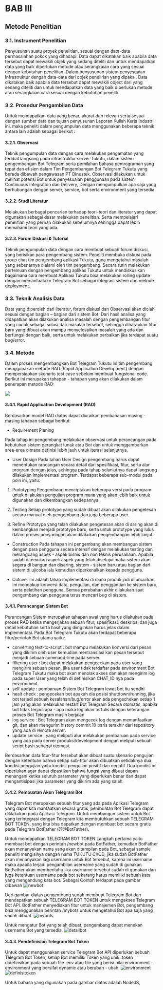 # BAB III
## Metode Penelitian
### 3.1. Instrument Penelitian
Penyusunan suatu proyek penelitian, sesuai dengan data-data permasalahan pokok yang dihadapi. Data dapat dikatakan baik apabila data tersebut dapat mewakili objek yang sedang diteliti dan untuk mendapatkan data yang baik diperlukan metode atau serangkaian cara yang sesuai dengan kebutuhan penelitian. Dalam penyusunan sistem penyesuaian infrastruktur dengan data-data dari objek penelirian yang dipakai. Data dikatakan baik apabila data tersebut dapat mewakili object dari yang sedang diteliti dan untuk mendapatkan data yang baik diperlukan metode atau serangkaian cara sesuai dengan kebutuhan peneliti.

### 3.2. Prosedur Pengambilan Data
Untuk mendapatkan data yang benar, akurat dan relevan serta sesuai dengan sumber data dan tujuan penyusunan Laporan Kuliah Kerja Industri ini, maka peneliti dalam pengumpulan data menggunakan beberapa teknik antara lain adalah sebagai berikut :

#### 3.2.1. Observasi
Teknik pengumpulan data dengan cara melakukan pengamatan yang terlibat langsung pada infrastruktur server Tukutu, dalam sistem pengembangan Bot Telegram serta pemilahan bahasa pemrograman yang tepat dan efisien dalam Tim Pengembangan Bot Telegram Tukutu yang berada dibawah pengawasan PT Dinustek. Observasi dilakukan untuk melihat potensi Bot untuk penyesuaian penggunaan pada sistem Continuous Integration dan Delivery, Dengan mengumpulkan apa saja yang berhubungan dengan server, service, bot serta environment yang tersedia. 

#### 3.2.2. Studi Literatur
Melakukan berbagai pencarian terhadap teori-teori dan literatur yang dapat digunakan sebagai dasar melakukan penelitian. Serta mempelajari penelitian yang pernah dilakukan sebelumnya sehingga dapat lebih memahami teori yang ada.

#### 3.2.3. Forum Diskusi & Tutorial
Teknik pengumpulan data dengan cara membuat sebuah forum diskusi, yang berisikan para pengembang sistem. Peneliti membuka diskusi pada group chat tim pengembang aplikasi Tukutu, guna mengetahui masalah yang sebenarnya dialami oleh  tim pengembang. Secara rutin melakukan pertemuan dengan pengembang aplikas Tukutu untuk mendiskusikan bagaimana cara membuat Aplikasi Tukutu bisa melakukan rolling update dengan memanfaatakn Telegram Bot sebagai integrasi sistem dan metode deployment. 

### 3.3. Teknik Analisis Data
Data yang diperoleh dari literatur, forum diskusi dan Observasi akan diolah sesuai dengan bagian – bagian dari sistem Bot. Dari hasil analisa yang didapatkan akan dilakukan analisa masalah dengan pengembangan fitur yang cocok sebagai solusi dari masalah tersebut, sehingga diharapkan fitur baru yang dibuat akan mampu menyelesaikan masalah yang ada dan berfungsi dengan baik, serta untuk melakukan perbaikan jika terdapat suatu bug/error.

### 3.4. Metode
Dalam proses mengembangkan Bot Telegram Tukutu ini tim pengembang menggunakan metode RAD (Rapid Application Development) dengan mempersiapkan skenario test case sebelum membuat fungsional code. Berikut ini merupakan tahapan - tahapan yang akan dilakukan dalam penerapan metode RAD:

![](../images/img/rad.png)

#### 3.4.1. Rapid Application Development (RAD)
Berdasarkan model RAD diatas dapat diuraikan pembahasan masing - masing tahapan sebagai berikut:
- Requirement Planing

Pada tahap ini pengembang melakukan observasi untuk perancangan pada kebutuhan sistem perangkat lunak atau Bot dan untuk menggambarkan area-area dimana definisi lebih jauh untuk iterasi selanjutnya. 
- User Design
Pada tahan User Design pengembang harus dapat menentukan rancangan secara detail dari spesifikasi, fitur, serta alur program dengan jelas, sehingga pada tahap selanjutnya dapat langsung dilakukan implementasi program. Terdapat beberapa sub-modul pada poin ini, yaitu:

1. Prototyping
Pengembang menciptakan beberapa versi pada program untuk dilakukan pengujian program mana yang akan lebih baik untuk digunakan dan dikembangkan kedepannya.

2. Testing
Setiap prototype yang sudah dibuat akan dilakukan pengetesan secara manual oleh pengembang dan juga beberapa user.

3. Refine
Prototype yang telah dilakukan pengetesan akan di saring akan di kembangkan menjadi prototype baru, serta untuk prototype yang lulus dalam proses penyaringan akan dilakukan pengembangan lebih lanjut.

- Construction
Pada tahapan ini pengembang akan membangun sistem dengan para pengguna secara intensif dengan melakukan testing dan merangcang aspek - aspek bisnis dan non teknis perusahaan. Apabila sudah ditemukan aspek aspek yang telah disetujui maka sistem akan segera di bangun dan disaring, sistem - sistem baru atau bagian dari sistem di ujicoba lalu kemudian diperkenalkan kepada pengguna.

- Cutover
Ini adalah tahap implementasi di mana produk jadi diluncurkan. Ini mencakup konversi data, pengujian, dan penggantian ke sistem baru, serta pelatihan pengguna. Semua perubahan akhir dilakukan saat pengembang dan pengguna terus mencari bug di sistem.

#### 3.4.1. Perancangan Sistem Bot
Perancangan Sistem merupakan tahapan awal yang harus dilakukan pada proses RAD ketika mengerjakan sebuah fitur, spesifikasi, deskripsi dan juga detail kebutuhan serta hasil yang diinginkan harus jelas dalam implementasi. Pada Bot Telegram Tukutu akan terdapat beberapa fitur/perintah Bot utama yaitu:

- converting text-to-script : bot mampu melakukan konversi dari pesan yang dikirim oleh user kemudian mentranslasi kan pesan tersebut menjadi sebuah command-line pada server.
- filtering user : bot dapat melakukan pengecekan pada user yang mengirim sebuah pesan, jika user tidak terdaftar pada environment Bot Telegram Tukutu maka bot akan menolak akses dan akan mengirim log pada super User yang telah di definisikan CHAT_ID nya pada environment.
- self update : pembaruan Sistem Bot Telegram lewat bot itu sendiri
- healt check : pengecekan bot apakah dia posisi shutdown/running, jika bot terjadi sebuah kesalahan/bug/error akan ada pengechekan setiap 1 jam yang akan melakukan restart Bot Telegram Secara otomatis, apabila bot tidak terjadi apa - apa maka log akan tertulis dengan keterangan proses Bot Telegram masih berjalan
- log service : Bot Telegram akan mengecek log dengan memanfaatkan git, dan akan mengurim history commit 10 baris terakhir dari repository yang ada di remote server.
- update service : yang meliputi alur melakukan pembaruan pada service yang ada pada server produksi/development dengan meliputi sebuah script bash sebagai otomasi.

Berdasarkan data fitur-fitur tersebut akan dibuat suatu skenario pengujian dengan ketentuan bahwa setiap sub-fitur akan dibuatkan setidaknya dua kondisi pengujian yaitu kondisi pengujian positif dan negatif. Dua kondisi ini diperlukan agar dapat dipastikan bahwa fungsi yang dibuat dapan menangani ketika seluruh parameter yang diperlukan benar dan dapat mengantisipasi jika parameter yang dikirim ada yang salah.

#### 3.4.2. Pembuatan Akun Telegram Bot
Telegram Bot merupakan sebuah fitur yang ada pada Aplikasi Telegram yang dapat kita manfaatkan secara gratis, pembuatan Bot Telegram dapat diklakukan pada Aplikasi Telegram. Untuk membangun sistem untuk Bot yang terintegrasi dengan Telegram kita membutuhkan sebuah TELEGRAM BOT TOKEN, yang kita bisa dapatkan dengan membuat bot secara gratis pada Telegram BotFather (@@BotFather).

Untuk mendapatkan TELEGRAM BOT TOKEN Langkah pertama yaitu membuat bot dengan perintah /newbot pada BotFather, kemudian BotFather akan menanyakan nama yang akan ditampilan pada Bot, sebagai sample peneliti mengisinya dengan nama TUKUTU CI/CD, jika sudah BotFather akan menanyakan lagi username untuk Bot tersebut, karena ini username maka apabila terjadi pengambilan username yang sudah di gunakan BotFather akan memberitahu jika username tersebut sudah di gunakan dan juga ketentuan username pada bot sekarang harus memiliki sebuah kata yang mengandung kata bot. Sebagai Contoh terdapat pada gambar dibawah
![newbot](../images/botfather/makebot.png)

Dari gambar diatas pengembang sudah membuat Telegram Bot dan mendapatkan sebuah TELEGRAM BOT TOKEN untuk mengakses Telegram Bot API. BotFather menyediakan fitur untuk manajemen Bot, pengembang bisa menggunakan perintah /mybots untuk mengetahui Bot apa saja yang sudah dibuat. 
![mybots](../images/botfather/mybot.png)

Untuk mengatur Bot yang telah dibuat, pengembang dapat menekan username Bot yang tersedia.
![detailbot](../images/botfather/detailbot.png)

#### 3.4.3. Pendefinisian Telegram Bot Token
Untuk dapat menggunakan service Telegram Bot API diperlukan sebuah Telegram Bot Token, setiap Bot memiliki Token yang unik, token didefinsikan pada sebuah file .env atau file yang berisi nilai environment - environment yang bersifat dynamic atau berubah - ubah. 
![environment](../images/botfather/environment.png )
![definisitoken](../images/botfather/definisitoken.png)

Untuk bahasa yang digunakan pada gambar diatas adalah NodeJS, 